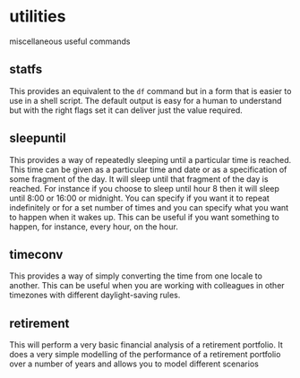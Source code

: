 # utilities
miscellaneous useful commands

## statfs
This provides an equivalent to the `df` command but in a form that is easier
to use in a shell script. The default output is easy for a human to
understand but with the right flags set it can deliver just the value
required.

## sleepuntil
This provides a way of repeatedly sleeping until a particular time is
reached. This time can be given as a particular time and date or as a
specification of some fragment of the day. It will sleep until that fragment
of the day is reached. For instance if you choose to sleep until hour 8 then
it will sleep until 8:00 or 16:00 or midnight. You can specify if you want it
to repeat indefinitely or for a set number of times and you can specify what
you want to happen when it wakes up. This can be useful if you want something
to happen, for instance, every hour, on the hour.

## timeconv
This provides a way of simply converting the time from one locale to
another. This can be useful when you are working with colleagues in other
timezones with different daylight-saving rules.

## retirement
This will perform a very basic financial analysis of a retirement
portfolio. It does a very simple modelling of the performance of a retirement
portfolio over a number of years and allows you to model different scenarios
